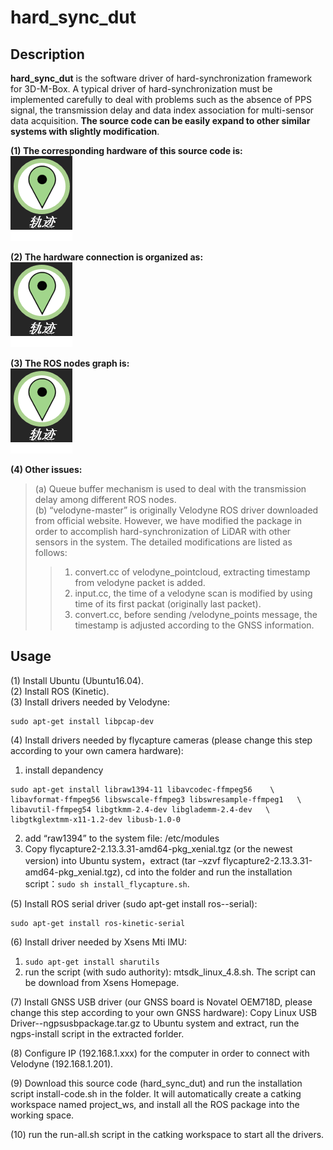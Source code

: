 # hard_sync_dut
## Description
**hard_sync_dut** is the software driver of hard-synchronization framework for 3D-M-Box. A typical driver of hard-synchronization must be implemented carefully to deal with problems such as the absence of PPS signal, the transmission delay and data index association for multi-sensor data acquisition. **The source code can be easily expand to other similar systems with slightly modification**.
  
  
**(1) The corresponding hardware of this source code is:**  
![image](https://github.com/he-guojian/firsttest/blob/master/%E5%9B%BE%E7%89%871.png)
  
  
**(2) The hardware connection is organized as:**  
![image](https://github.com/he-guojian/firsttest/blob/master/%E5%9B%BE%E7%89%871.png)
  
  
**(3) The ROS nodes graph is:**  
![image](https://github.com/he-guojian/firsttest/blob/master/%E5%9B%BE%E7%89%871.png)
  
  
  
**(4) Other issues:**  
>(a) Queue buffer mechanism is used to deal with the transmission delay among different ROS nodes.  
>(b) “velodyne-master” is originally Velodyne ROS driver downloaded from official website. However, we have modified the package in order to accomplish hard-synchronization of LiDAR with other sensors in the system. The detailed modifications are listed as follows:  
>>1) convert.cc of velodyne_pointcloud, extracting timestamp from velodyne packet is added.
>>2) input.cc, the time of a velodyne scan is modified by using time of its first packat (originally last packet).
>>3) convert.cc, before sending /velodyne_points message, the timestamp is adjusted according to the GNSS information.
  
  
## Usage
(1) Install Ubuntu (Ubuntu16.04).  
(2) Install ROS (Kinetic).  
(3) Install drivers needed by Velodyne:  
```
sudo apt-get install libpcap-dev
```
  
(4) Install drivers needed by flycapture cameras (please change this step according to your own camera hardware):  
1) install depandency
```
sudo apt-get install libraw1394-11 libavcodec-ffmpeg56    \
libavformat-ffmpeg56 libswscale-ffmpeg3 libswresample-ffmpeg1   \
libavutil-ffmpeg54 libgtkmm-2.4-dev libglademm-2.4-dev   \
libgtkglextmm-x11-1.2-dev libusb-1.0-0
```  
2) add “raw1394” to the system file: /etc/modules
3) Copy flycapture2-2.13.3.31-amd64-pkg_xenial.tgz (or the newest version) into Ubuntu system，extract (tar –xzvf flycapture2-2.13.3.31-amd64-pkg_xenial.tgz), cd into the folder and run the installation script：```sudo sh install_flycapture.sh```.  
  
(5) Install ROS serial driver (sudo apt-get install ros-<distro>-serial):
```
sudo apt-get install ros-kinetic-serial
```
  
(6) Install driver needed by Xsens Mti IMU:  
1) ```sudo apt-get install sharutils```  
2) run the script (with sudo authority): mtsdk_linux_4.8.sh. The script can be download from Xsens Homepage.  
  
(7) Install GNSS USB driver (our GNSS board is Novatel OEM718D, please change this step according to your own GNSS hardware): Copy Linux USB Driver--ngpsusbpackage.tar.gz to Ubuntu system and extract, run the ngps-install script in the extracted forlder.  
  
(8) Configure IP (192.168.1.xxx) for the computer in order to connect with Velodyne (192.168.1.201).  
  
(9) Download this source code (hard_sync_dut) and run the installation script install-code.sh in the folder. It will automatically create a catking workspace named project_ws, and install all the ROS package into the working space.  
  
(10) run the run-all.sh script in the catking workspace to start all the drivers.  
  
